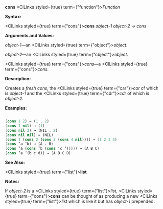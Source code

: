 **cons** <ClLinks styled={true} term={"function"}><i>Function</i></ClLinks> 



**Syntax:** 



<ClLinks styled={true} term={"cons"}><b>cons</b></ClLinks> *object-1 object-2 → cons* 



**Arguments and Values:** 



*object-1*—an <ClLinks styled={true} term={"object"}><i>object</i></ClLinks>. 



*object-2*—an <ClLinks styled={true} term={"object"}><i>object</i></ClLinks>. 



<ClLinks styled={true} term={"cons"}><i>cons</i></ClLinks>—a <ClLinks styled={true} term={"cons"}><i>cons</i></ClLinks>. 



**Description:** 



Creates a *fresh cons*, the <ClLinks styled={true} term={"car"}><i>car</i></ClLinks> of which is *object-1* and the <ClLinks styled={true} term={"cdr"}><i>cdr</i></ClLinks> of which is *object-2*. 



**Examples:**
```lisp

(cons 1 2) → (1 . 2) 
(cons 1 nil) → (1) 
(cons nil 2) → (NIL . 2) 
(cons nil nil) → (NIL) 
(cons 1 (cons 2 (cons 3 (cons 4 nil)))) → (1 2 3 4) 
(cons ’a ’b) → (A . B) 
(cons ’a (cons ’b (cons ’c ’()))) → (A B C) 
(cons ’a ’(b c d)) → (A B C D) 

```
**See Also:** 



<ClLinks styled={true} term={"list"}><b>list</b></ClLinks> 



**Notes:** 



If *object-2* is a <ClLinks styled={true} term={"list"}><i>list</i></ClLinks>, <ClLinks styled={true} term={"cons"}><b>cons</b></ClLinks> can be thought of as producing a new <ClLinks styled={true} term={"list"}><i>list</i></ClLinks> which is like it but has *object-1* prepended. 



